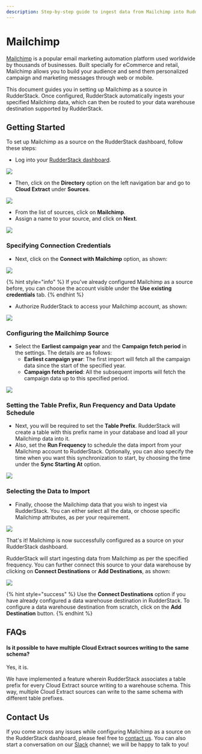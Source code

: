 ```yaml
---
description: Step-by-step guide to ingest data from Mailchimp into RudderStack.
---
```


# Mailchimp

[Mailchimp](https://mailchimp.com/) is a popular email marketing automation platform used worldwide by thousands of businesses. Built specially for eCommerce and retail, Mailchimp allows you to build your audience and send them personalized campaign and marketing messages through web or mobile.

This document guides you in setting up Mailchimp as a source in RudderStack. Once configured, RudderStack automatically ingests your specified Mailchimp data, which can then be routed to your data warehouse destination supported by RudderStack.

## Getting Started

To set up Mailchimp as a source on the RudderStack dashboard, follow these steps:

* Log into your [RudderStack dashboard](https://app.rudderlabs.com/signup?type=freetrial).

![](../.gitbook/assets/1%20%2815%29%20%281%29.png)

* Then, click on the **Directory** option on the left navigation bar and go to **Cloud Extract** under **Sources**.

![](../.gitbook/assets/2%20%2820%29.png)

* From the list of sources, click on **Mailchimp**.
* Assign a name to your source, and click on **Next**.

![](../.gitbook/assets/3%20%2818%29.png)

### Specifying Connection Credentials

* Next, click on the **Connect with Mailchimp** option, as shown: 

![](../.gitbook/assets/4%20%2817%29.png)

{% hint style="info" %}
If you've already configured Mailchimp as a source before, you can choose the account visible under the **Use existing credentials** tab.
{% endhint %}

* Authorize RudderStack to access your Mailchimp account, as shown:

![](../.gitbook/assets/5%20%2818%29.png)

### Configuring the Mailchimp Source

* Select the **Earliest campaign year** and the **Campaign fetch period** in the settings. The details are as follows: 
  * **Earliest campaign year**: The first import will fetch all the campaign data since the start of the specified year. 
  * **Campaign fetch period**: All the subsequent imports will fetch the campaign data up to this specified period.

![](../.gitbook/assets/6%20%2816%29.png)

### Setting the Table Prefix, Run Frequency and Data Update Schedule

* Next, you will be required to set the **Table Prefix**. RudderStack will create a table with this prefix name in your database and load all your Mailchimp data into it.  
* Also, set the **Run Frequency** to schedule the data import from your Mailchimp account to RudderStack. Optionally, you can also specify the time when you want this synchronization to start, by choosing the time under the **Sync Starting At** option.

![](../.gitbook/assets/7%20%2811%29.png)

### Selecting the Data to Import

* Finally, choose the Mailchimp data that you wish to ingest via RudderStack. You can either select all the data, or choose specific Mailchimp attributes, as per your requirement.

![](../.gitbook/assets/8%20%285%29.png)

That's it! Mailchimp is now successfully configured as a source on your RudderStack dashboard. 

RudderStack will start ingesting data from Mailchimp as per the specified frequency. You can further connect this source to your data warehouse by clicking on **Connect Destinations** or **Add Destinations**, as shown:

![](../.gitbook/assets/9%20%283%29.png)

{% hint style="success" %}
Use the **Connect Destinations** option if you have already configured a data warehouse destination in RudderStack. To configure a data warehouse destination from scratch, click on the **Add Destination** button.
{% endhint %}

## FAQs

#### Is it possible to have multiple Cloud Extract sources writing to the same schema?

Yes, it is. 

We have implemented a feature wherein RudderStack associates a table prefix for every Cloud Extract source writing to a warehouse schema. This way, multiple Cloud Extract sources can write to the same schema with different table prefixes.

## Contact Us

If you come across any issues while configuring Mailchimp as a source on the RudderStack dashboard, please feel free to [contact us](mailto:%20docs@rudderstack.com). You can also start a conversation on our [Slack](https://resources.rudderstack.com/join-rudderstack-slack) channel; we will be happy to talk to you!

